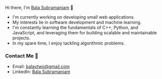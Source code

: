 Hi there, I'm [Bala Subramaniam](https://www.bala418.vercel.app) 👋

- I'm currently working on developing small web applications.
- My interests lie in software development and machine learning.
- I'm constantly learning the fundamentals of C++, Python, and JavaScript, and leveraging them for building scalable and maintainable projects.
- In my spare time, I enjoy tackling algorithmic problems.

### Contact Me 📧

- Email: balavtwo@gmail.com
- LinkedIn: [Bala Subramaniam](https://www.linkedin.com/in/bala418/)
